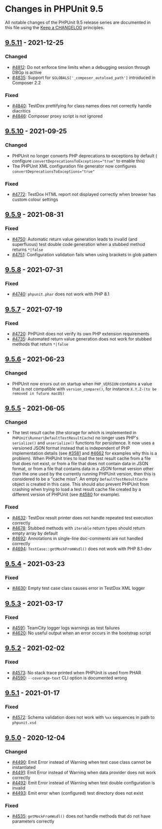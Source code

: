 # Changes in PHPUnit 9.5

All notable changes of the PHPUnit 9.5 release series are documented in this file using
the [Keep a CHANGELOG](https://keepachangelog.com/) principles.

## [9.5.11] - 2021-12-25

### Changed

* [#4812](https://github.com/sebastianbergmann/phpunit/issues/4812): Do not enforce time limits when a debugging session
  through DBGp is active
* [#4835](https://github.com/sebastianbergmann/phpunit/issues/4835): Support for `$GLOBALS['_composer_autoload_path']`
  introduced in Composer 2.2

### Fixed

* [#4840](https://github.com/sebastianbergmann/phpunit/pull/4840): TestDox prettifying for class names does not
  correctly handle diacritics
* [#4846](https://github.com/sebastianbergmann/phpunit/pull/4846): Composer proxy script is not ignored

## [9.5.10] - 2021-09-25

### Changed

* PHPUnit no longer converts PHP deprecations to exceptions by default (
  configure `convertDeprecationsToExceptions="true"` to enable this)
* The PHPUnit XML configuration file generator now configures `convertDeprecationsToExceptions="true"`

### Fixed

* [#4772](https://github.com/sebastianbergmann/phpunit/pull/4772): TestDox HTML report not displayed correctly when
  browser has custom colour settings

## [9.5.9] - 2021-08-31

### Fixed

* [#4750](https://github.com/sebastianbergmann/phpunit/issues/4750): Automatic return value generation leads to
  invalid (and superfluous) test double code generation when a stubbed method returns `*|false`
* [#4751](https://github.com/sebastianbergmann/phpunit/issues/4751): Configuration validation fails when using brackets
  in glob pattern

## [9.5.8] - 2021-07-31

### Fixed

* [#4740](https://github.com/sebastianbergmann/phpunit/issues/4740): `phpunit.phar` does not work with PHP 8.1

## [9.5.7] - 2021-07-19

### Fixed

* [#4720](https://github.com/sebastianbergmann/phpunit/issues/4720): PHPUnit does not verify its own PHP extension
  requirements
* [#4735](https://github.com/sebastianbergmann/phpunit/issues/4735): Automated return value generation does not work for
  stubbed methods that return `*|false`

## [9.5.6] - 2021-06-23

### Changed

* PHPUnit now errors out on startup when `PHP_VERSION` contains a value that is not compatible with `version_compare()`,
  for instance `X.Y.Z-(to be removed in future macOS)`

## [9.5.5] - 2021-06-05

### Changed

* The test result cache (the storage for which is implemented in `PHPUnit\Runner\DefaultTestResultCache`) no longer uses
  PHP's `serialize()` and `unserialize()` functions for persistence. It now uses a versioned JSON format instead that is
  independent of PHP implementation details (see [#3581](https://github.com/sebastianbergmann/phpunit/issues/3581)
  and [#4662](https://github.com/sebastianbergmann/phpunit/pull/4662) for examples why this is a problem). When PHPUnit
  tries to load the test result cache from a file that does not exist, or from a file that does not contain data in JSON
  format, or from a file that contains data in a JSON format version other than the one used by the currently running
  PHPUnit version, then this is considered to be a "cache miss". An empty `DefaultTestResultCache` object is created in
  this case. This should also prevent PHPUnit from crashing when trying to load a test result cache file created by a
  different version of PHPUnit (see [#4580](https://github.com/sebastianbergmann/phpunit/issues/4580) for example).

### Fixed

* [#4632](https://github.com/sebastianbergmann/phpunit/issues/4632): TestDox result printer does not handle repeated
  test execution correctly
* [#4678](https://github.com/sebastianbergmann/phpunit/pull/4678): Stubbed methods with `iterable` return types should
  return empty array by default
* [#4692](https://github.com/sebastianbergmann/phpunit/issues/4692): Annotations in single-line doc-comments are not
  handled correctly
* [#4694](https://github.com/sebastianbergmann/phpunit/issues/4694): `TestCase::getMockFromWsdl()` does not work with
  PHP 8.1-dev

## [9.5.4] - 2021-03-23

### Fixed

* [#4630](https://github.com/sebastianbergmann/phpunit/issues/4630): Empty test case class causes error in TestDox XML
  logger

## [9.5.3] - 2021-03-17

### Fixed

* [#4591](https://github.com/sebastianbergmann/phpunit/issues/4591): TeamCity logger logs warnings as test failures
* [#4620](https://github.com/sebastianbergmann/phpunit/issues/4620): No useful output when an error occurs in the
  bootstrap script

## [9.5.2] - 2021-02-02

### Fixed

* [#4573](https://github.com/sebastianbergmann/phpunit/issues/4573): No stack trace printed when PHPUnit is used from
  PHAR
* [#4590](https://github.com/sebastianbergmann/phpunit/issues/4590): `--coverage-text` CLI option is documented wrong

## [9.5.1] - 2021-01-17

### Fixed

* [#4572](https://github.com/sebastianbergmann/phpunit/issues/4572): Schema validation does not work with `%xx`
  sequences in path to `phpunit.xsd`

## [9.5.0] - 2020-12-04

### Changed

* [#4490](https://github.com/sebastianbergmann/phpunit/issues/4490): Emit Error instead of Warning when test case class
  cannot be instantiated
* [#4491](https://github.com/sebastianbergmann/phpunit/issues/4491): Emit Error instead of Warning when data provider
  does not work correctly
* [#4492](https://github.com/sebastianbergmann/phpunit/issues/4492): Emit Error instead of Warning when test double
  configuration is invalid
* [#4493](https://github.com/sebastianbergmann/phpunit/issues/4493): Emit error when (configured) test directory does
  not exist

### Fixed

* [#4535](https://github.com/sebastianbergmann/phpunit/issues/4535): `getMockFromWsdl()` does not handle methods that do
  not have parameters correctly

[9.5.11]: https://github.com/sebastianbergmann/phpunit/compare/9.5.10...9.5.11

[9.5.10]: https://github.com/sebastianbergmann/phpunit/compare/9.5.9...9.5.10

[9.5.9]: https://github.com/sebastianbergmann/phpunit/compare/9.5.8...9.5.9

[9.5.8]: https://github.com/sebastianbergmann/phpunit/compare/9.5.7...9.5.8

[9.5.7]: https://github.com/sebastianbergmann/phpunit/compare/9.5.6...9.5.7

[9.5.6]: https://github.com/sebastianbergmann/phpunit/compare/9.5.5...9.5.6

[9.5.5]: https://github.com/sebastianbergmann/phpunit/compare/9.5.4...9.5.5

[9.5.4]: https://github.com/sebastianbergmann/phpunit/compare/9.5.3...9.5.4

[9.5.3]: https://github.com/sebastianbergmann/phpunit/compare/9.5.2...9.5.3

[9.5.2]: https://github.com/sebastianbergmann/phpunit/compare/9.5.1...9.5.2

[9.5.1]: https://github.com/sebastianbergmann/phpunit/compare/9.5.0...9.5.1

[9.5.0]: https://github.com/sebastianbergmann/phpunit/compare/9.4.4...9.5.0
